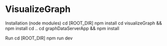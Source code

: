 # VisualizeGraph

Installation (node modules)
cd [ROOT_DIR]
    npm install
    cd visualizeGraph && npm install
    cd ..
    cd graphDataServerApp && npm install

Run
cd [ROOT_DIR]
    npm run dev
